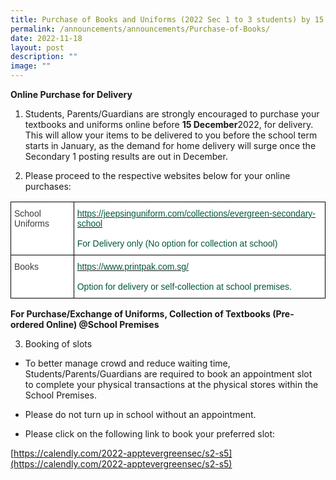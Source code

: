 ```yaml
---
title: Purchase of Books and Uniforms (2022 Sec 1 to 3 students) by 15 December 2022
permalink: /announcements/announcements/Purchase-of-Books/
date: 2022-11-18
layout: post
description: ""
image: ""
---
```

**Online Purchase for Delivery**

1.  Students, Parents/Guardians are strongly encouraged to purchase your textbooks and uniforms online before **15 December**2022, for delivery. This will allow your items to be delivered to you before the school term starts in January, as the demand for home delivery will surge once the Secondary 1 posting results are out in December.

2.  Please proceed to the respective websites below for your online purchases:

<style type="text/css">
.tg  {border-collapse:collapse;border-spacing:0;}
.tg td{border-color:black;border-style:solid;border-width:1px;font-family:Arial, sans-serif;font-size:14px;
  overflow:hidden;padding:10px 5px;word-break:normal;}
.tg th{border-color:black;border-style:solid;border-width:1px;font-family:Arial, sans-serif;font-size:14px;
  font-weight:normal;overflow:hidden;padding:10px 5px;word-break:normal;}
.tg .tg-dox4{background-color:#FFF;color:#3A3A3A;text-align:left;vertical-align:top}
.tg .tg-lhni{background-color:#FFF;color:#00563F;text-align:left;vertical-align:top}
</style>
<table class="tg">
<thead>
  <tr>
    <th class="tg-dox4"><span style="font-weight:inherit;font-style:inherit">School Uniforms</span></th>
    <th class="tg-lhni"><a href="https://jeepsinguniform.com/collections/evergreen-%20%20%20%20%20%20%20%20secondary-school"><span style="font-weight:inherit;font-style:inherit;text-decoration:none;color:#00563F;background-color:transparent">https://jeepsinguniform.com/collections/evergreen-secondary-school</span></a><br><br><span style="font-weight:inherit;font-style:inherit">For Delivery only (No option for collection at school)</span></th>
  </tr>
</thead>
<tbody>
  <tr>
    <td class="tg-dox4"><span style="font-weight:inherit;font-style:inherit">Books</span></td>
    <td class="tg-lhni"><a href="https://www.printpak.com.sg/"><span style="font-weight:inherit;font-style:inherit;text-decoration:none;color:#00563F;background-color:transparent">https://www.printpak.com.sg/</span></a><br><br><span style="font-weight:inherit;font-style:inherit">Option for</span> delivery <span style="font-weight:inherit;font-style:inherit">or</span> self-collection <span style="font-weight:inherit;font-style:inherit">at school premises.</span></td>
  </tr>
</tbody>
</table>

**For Purchase/Exchange of Uniforms, Collection of Textbooks (Pre-ordered Online) @School Premises**

3.  Booking of slots

*   To better manage crowd and reduce waiting time, Students/Parents/Guardians are required to book an appointment slot to complete your physical transactions at the physical stores within the School Premises.

*   Please do not turn up in school without an appointment.

*   Please click on the following link to book your preferred slot:

[https://calendly.com/2022-apptevergreensec/s2-s5](https://calendly.com/2022-apptevergreensec/s2-s5)
